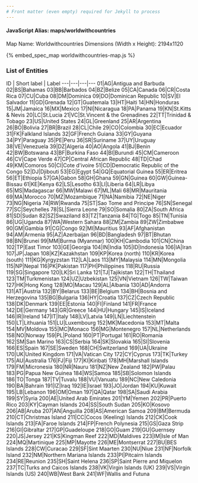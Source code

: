 ```yaml
---
# Front matter (even empty) required for Jekyll to process
---
```


#### JavaScript Alias: maps/worldwithcountries

Map Name: Worldwithcountries
Dimensions (Width x Height): 2194x1120




{% embed_spec_map worldwithcountries-map.js %}

### List of Entities

ID | Short label | Label
---|---|---|---
01|AG|Antigua and Barbuda
02|BS|Bahamas
03|BB|Barbados
04|BZ|Belize
05|CA|Canada
06|CR|Costa Rica
07|CU|Cuba
08|DM|Dominica
09|DO|Dominican Republic
10|SV|El Salvador
11|GD|Grenada
12|GT|Guatemala
13|HT|Haiti
14|HN|Honduras
15|JM|Jamaica
16|MX|Mexico
17|NI|Nicaragua
18|PA|Panama
19|KN|St.Kitts & Nevis
20|LC|St.Lucia
21|VC|St.Vincent & the Grenadines
22|TT|Trinidad & Tobago
23|US|United States
24|GL|Greenland
25|AR|Argentina
26|BO|Bolivia
27|BR|Brazil
28|CL|Chile
29|CO|Colombia
30|EC|Ecuador
31|FK|Falkland Islands
32|GF|French Guiana
33|GY|Guyana
34|PY|Paraguay
35|PE|Peru
36|SR|Suriname
37|UY|Uruguay
38|VE|Venezuela
39|DZ|Algeria
40|AO|Angola
41|BJ|Benin
42|BW|Botswana
43|BF|Burkina Faso
44|BI|Burundi
45|CM|Cameroon
46|CV|Cape Verde
47|CP|Central African Republic
48|TD|Chad
49|KM|Comoros
50|CI|Cote d'ivoire
51|CD|Democratic Republic of the Congo
52|DJ|Djibouti
53|EG|Egypt
54|GQ|Equatorial Guinea
55|ER|Eritrea
56|ET|Ethiopia
57|GA|Gabon
58|GH|Ghana
59|GN|Guinea
60|GW|Guinea-Bissau
61|KE|Kenya
62|LS|Lesotho
63|LI|Liberia
64|LR|Libya
65|MS|Madagascar
66|MW|Malawi
67|ML|Mali
68|MR|Mauritania
69|MA|Morocco
70|MZ|Mozambique
71|NA|Namibia
72|NE|Niger
73|NG|Nigeria
74|RW|Rwanda
75|ST|Sao Tome and Principe
76|SN|Senegal
77|SC|Seychelles
78|SL|Sierra Leone
79|SO|Somalia
80|ZA|South Africa
81|SD|Sudan
82|SZ|Swaziland
83|TZ|Tanzania
84|TG|Togo
85|TN|Tunisia
86|UG|Uganda
87|WA|Western Sahara
88|ZM|Zambia
89|ZW|Zimbabwe
90|GM|Gambia
91|CG|Congo
92|MI|Mauritius
93|AF|Afghanistan
94|AM|Armenia
95|AZ|Azerbaijan
96|BD|Bangladesh
97|BT|Bhutan
98|BN|Brunei
99|MM|Burma (Myanmar)
100|KH|Cambodia
101|CN|China
102|TP|East Timor
103|GE|Georgia
104|IN|India
105|ID|Indonesia
106|IA|Iran
107|JP|Japan
108|KZ|Kazakhstan
109|KP|Korea (north)
110|KR|Korea (south)
111|KG|Kyrgyzstan
112|LA|Laos
113|MY|Malaysia
114|MN|Mongolia
115|NP|Nepal
116|PK|Pakistan
117|PH|Philippines
118|RU|Russia
119|SG|Singapore
120|LK|Sri Lanka
121|TJ|Tajikistan
122|TH|Thailand
123|TM|Turkmenistan
124|UZ|Uzbekistan
125|VN|Vietnam
126|TW|Taiwan
127|HK|Hong Kong
128|MO|Macau
129|AL|Albania
130|AD|Andorra
131|AT|Austria
132|BY|Belarus
133|BE|Belgium
134|BH|Bosnia and Herzegovina
135|BG|Bulgaria
136|HY|Croatia
137|CZ|Czech Republic
138|DK|Denmark
139|EE|Estonia
140|FI|Finland
141|FR|France
142|DE|Germany
143|GR|Greece
144|HU|Hungary
145|IS|Iceland
146|IR|Ireland
147|IT|Italy
148|LV|Latvia
149|LN|Liechtenstein
150|LT|Lithuania
151|LU|Luxembourg
152|MK|Macedonia
153|MT|Malta
154|MV|Moldova
155|MC|Monaco
156|MG|Montenegro
157|NL|Netherlands
158|NO|Norway
159|PL|Poland
160|PT|Portugal
161|RO|Romania
162|SM|San Marino
163|CS|Serbia
164|SK|Slovakia
165|SI|Slovenia
166|ES|Spain
167|SE|Sweden
168|CH|Switzerland
169|UA|Ukraine
170|UK|United Kingdom
171|VA|Vatican City
172|CY|Cyprus
173|TK|Turkey
175|AU|Australia
176|FJ|Fiji
177|KI|Kiribati
178|MH|Marshall Islands
179|FM|Micronesia
180|NR|Nauru
181|NZ|New Zealand
182|PW|Palau
183|PG|Papua New Guinea
184|WS|Samoa
185|SB|Solomon Islands
186|TO|Tonga
187|TV|Tuvalu
188|VU|Vanuatu
189|NC|New Caledonia
190|BA|Bahrain
191|IZ|Iraq
192|IE|Israel
193|JO|Jordan
194|KU|Kuwait
195|LB|Lebanon
196|OM|Oman
197|QA|Qatar
198|SA|Saudi Arabia
199|SY|Syria
200|AE|United Arab Emirates
201|YM|Yemen
202|PR|Puerto Rico
203|KY|Cayman Islands
204|SS|South Sudan
205|KO|Kosovo
206|AB|Aruba
207|AN|Anguilla
208|AS|American Samoa
209|BM|Bermuda
210|CT|Christmas Island
211|CC|Cocos (Keeling) Islands
212|CK|Cook Islands
213|FA|Faroe Islands
214|FP|French Polynesia
215|GS|Gaza Strip
216|GI|Gibraltar
217|GP|Guadeloupe
218|GO|Guam
219|GU|Guernsey
220|JS|Jersey
221|KS|Kingman Reef
222|MD|Maldives
223|IM|Isle of Man
224|MQ|Martinique
225|MP|Mayotte
226|ME|Montserrat
227|BU|BES Islands
228|CW|Curacao
229|SF|Sint Maarten
230|NU|Niue
231|NF|Norfolk Island
232|NM|Northern Mariana Islands
233|PI|Pitcairn Islands
234|RE|Reunion
235|SH|Saint Helena
236|SP|Saint Pierre and Miquelon
237|TC|Turks and Caicos Islands
238|VK|Virgin Islands (UK)
239|VS|Virgin Islands (US)
240|WB|West Bank
241|WF|Wallis and Futuna